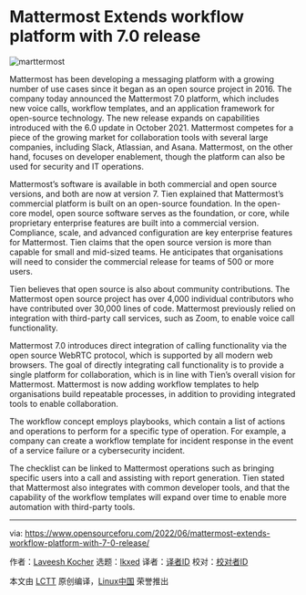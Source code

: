 [#]: subject: "Mattermost Extends workflow platform with 7.0 release"
[#]: via: "https://www.opensourceforu.com/2022/06/mattermost-extends-workflow-platform-with-7-0-release/"
[#]: author: "Laveesh Kocher https://www.opensourceforu.com/author/laveesh-kocher/"
[#]: collector: "lkxed"
[#]: translator: "lkxed"
[#]: reviewer: " "
[#]: publisher: " "
[#]: url: " "

Mattermost Extends workflow platform with 7.0 release
======
![marttermost][1]

Mattermost has been developing a messaging platform with a growing number of use cases since it began as an open source project in 2016. The company today announced the Mattermost 7.0 platform, which includes new voice calls, workflow templates, and an application framework for open-source technology. The new release expands on capabilities introduced with the 6.0 update in October 2021. Mattermost competes for a piece of the growing market for collaboration tools with several large companies, including Slack, Atlassian, and Asana. Mattermost, on the other hand, focuses on developer enablement, though the platform can also be used for security and IT operations.

Mattermost’s software is available in both commercial and open source versions, and both are now at version 7. Tien explained that Mattermost’s commercial platform is built on an open-source foundation. In the open-core model, open source software serves as the foundation, or core, while proprietary enterprise features are built into a commercial version. Compliance, scale, and advanced configuration are key enterprise features for Mattermost. Tien claims that the open source version is more than capable for small and mid-sized teams. He anticipates that organisations will need to consider the commercial release for teams of 500 or more users.

Tien believes that open source is also about community contributions. The Mattermost open source project has over 4,000 individual contributors who have contributed over 30,000 lines of code. Mattermost previously relied on integration with third-party call services, such as Zoom, to enable voice call functionality.

Mattermost 7.0 introduces direct integration of calling functionality via the open source WebRTC protocol, which is supported by all modern web browsers. The goal of directly integrating call functionality is to provide a single platform for collaboration, which is in line with Tien’s overall vision for Mattermost. Mattermost is now adding workflow templates to help organisations build repeatable processes, in addition to providing integrated tools to enable collaboration.

The workflow concept employs playbooks, which contain a list of actions and operations to perform for a specific type of operation. For example, a company can create a workflow template for incident response in the event of a service failure or a cybersecurity incident.

The checklist can be linked to Mattermost operations such as bringing specific users into a call and assisting with report generation. Tien stated that Mattermost also integrates with common developer tools, and that the capability of the workflow templates will expand over time to enable more automation with third-party tools.

--------------------------------------------------------------------------------

via: https://www.opensourceforu.com/2022/06/mattermost-extends-workflow-platform-with-7-0-release/

作者：[Laveesh Kocher][a]
选题：[lkxed][b]
译者：[译者ID](https://github.com/译者ID)
校对：[校对者ID](https://github.com/校对者ID)

本文由 [LCTT](https://github.com/LCTT/TranslateProject) 原创编译，[Linux中国](https://linux.cn/) 荣誉推出

[a]: https://www.opensourceforu.com/author/laveesh-kocher/
[b]: https://github.com/lkxed
[1]: https://www.opensourceforu.com/wp-content/uploads/2022/06/marttermost-e1655377462300.jpeg
